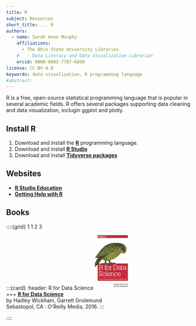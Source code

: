 ```yaml
---
title: R
subject: Resources
short_title: ... R
authors:
  - name: Sarah Anne Murphy
    affiliations:
      - The Ohio State University Libraries
    #   - Data Literacy and Data Visualization Librarian
    orcid: 0000-0002-7787-6890
license: CC-BY-4.0
keywords: data visualization, R programming language
#abstract: 
---
```

R is a free, open-source statistical programming language that is popular in several academic fields. R offers several packages supporting data cleaning and data visualization, inclugin ggplot and plotly. 

## Install R
1. Download and install the __[R](https://cran.case.edu/)__ programming language.
2. Download and install __[R Studio](https://posit.co)__
3. Download and install __[Tidyverse packages](https://www.tidyverse.org/packages/)__

## Websites
* __[R Studio Education](https://education.rstudio.com/)__
* __[Getting Help with R](https://www.r-project.org/help.html)__

## Books

::::{grid} 1 1 2 3

:::{card}
:header: R for Data Science
![](images/cover_rfordatascience.png "Decorative book cover")  
+++
__[R for Data Science](https://library-ohio-state-edu.proxy.lib.ohio-state.edu/record=b9493427~S7)__    
by Hadley Wickham, Garrett Grolemund  
Sebastopol, CA : O'Reilly Media, 2016.
:::

::::

